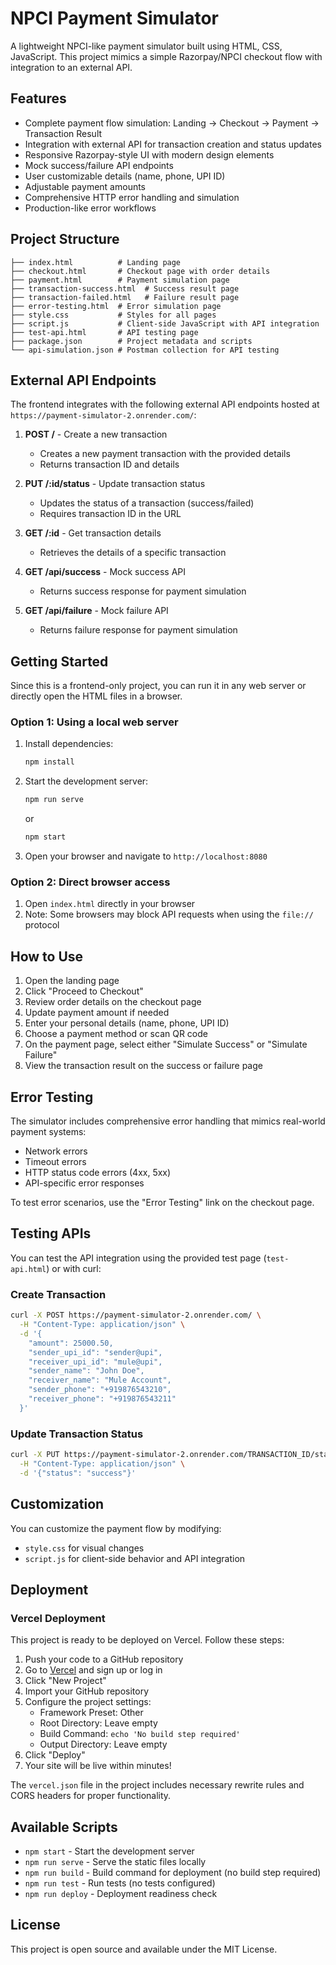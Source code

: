 # NPCI Payment Simulator

A lightweight NPCI-like payment simulator built using HTML, CSS, JavaScript. This project mimics a simple Razorpay/NPCI checkout flow with integration to an external API.

## Features

- Complete payment flow simulation: Landing → Checkout → Payment → Transaction Result
- Integration with external API for transaction creation and status updates
- Responsive Razorpay-style UI with modern design elements
- Mock success/failure API endpoints
- User customizable details (name, phone, UPI ID)
- Adjustable payment amounts
- Comprehensive HTTP error handling and simulation
- Production-like error workflows

## Project Structure

```
├── index.html          # Landing page
├── checkout.html       # Checkout page with order details
├── payment.html        # Payment simulation page
├── transaction-success.html  # Success result page
├── transaction-failed.html   # Failure result page
├── error-testing.html  # Error simulation page
├── style.css           # Styles for all pages
├── script.js           # Client-side JavaScript with API integration
├── test-api.html       # API testing page
├── package.json        # Project metadata and scripts
└── api-simulation.json # Postman collection for API testing
```

## External API Endpoints

The frontend integrates with the following external API endpoints hosted at `https://payment-simulator-2.onrender.com/`:

1. **POST /** - Create a new transaction
   - Creates a new payment transaction with the provided details
   - Returns transaction ID and details

2. **PUT /:id/status** - Update transaction status
   - Updates the status of a transaction (success/failed)
   - Requires transaction ID in the URL

3. **GET /:id** - Get transaction details
   - Retrieves the details of a specific transaction

4. **GET /api/success** - Mock success API
   - Returns success response for payment simulation

5. **GET /api/failure** - Mock failure API
   - Returns failure response for payment simulation

## Getting Started

Since this is a frontend-only project, you can run it in any web server or directly open the HTML files in a browser.

### Option 1: Using a local web server
1. Install dependencies:
   ```bash
   npm install
   ```
2. Start the development server:
   ```bash
   npm run serve
   ```
   or
   ```bash
   npm start
   ```
3. Open your browser and navigate to `http://localhost:8080`

### Option 2: Direct browser access
1. Open `index.html` directly in your browser
2. Note: Some browsers may block API requests when using the `file://` protocol

## How to Use

1. Open the landing page
2. Click "Proceed to Checkout"
3. Review order details on the checkout page
4. Update payment amount if needed
5. Enter your personal details (name, phone, UPI ID)
6. Choose a payment method or scan QR code
7. On the payment page, select either "Simulate Success" or "Simulate Failure"
8. View the transaction result on the success or failure page

## Error Testing

The simulator includes comprehensive error handling that mimics real-world payment systems:
- Network errors
- Timeout errors
- HTTP status code errors (4xx, 5xx)
- API-specific error responses

To test error scenarios, use the "Error Testing" link on the checkout page.

## Testing APIs

You can test the API integration using the provided test page (`test-api.html`) or with curl:

### Create Transaction
```bash
curl -X POST https://payment-simulator-2.onrender.com/ \
  -H "Content-Type: application/json" \
  -d '{
    "amount": 25000.50,
    "sender_upi_id": "sender@upi",
    "receiver_upi_id": "mule@upi",
    "sender_name": "John Doe",
    "receiver_name": "Mule Account",
    "sender_phone": "+919876543210",
    "receiver_phone": "+919876543211"
  }'
```

### Update Transaction Status
```bash
curl -X PUT https://payment-simulator-2.onrender.com/TRANSACTION_ID/status \
  -H "Content-Type: application/json" \
  -d '{"status": "success"}'
```

## Customization

You can customize the payment flow by modifying:
- `style.css` for visual changes
- `script.js` for client-side behavior and API integration

## Deployment

### Vercel Deployment

This project is ready to be deployed on Vercel. Follow these steps:

1. Push your code to a GitHub repository
2. Go to [Vercel](https://vercel.com/) and sign up or log in
3. Click "New Project"
4. Import your GitHub repository
5. Configure the project settings:
   - Framework Preset: Other
   - Root Directory: Leave empty
   - Build Command: `echo 'No build step required'`
   - Output Directory: Leave empty
6. Click "Deploy"
7. Your site will be live within minutes!

The `vercel.json` file in the project includes necessary rewrite rules and CORS headers for proper functionality.

## Available Scripts

- `npm start` - Start the development server
- `npm run serve` - Serve the static files locally
- `npm run build` - Build command for deployment (no build step required)
- `npm run test` - Run tests (no tests configured)
- `npm run deploy` - Deployment readiness check

## License

This project is open source and available under the MIT License.